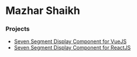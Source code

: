 # Mazhar Shaikh

### Projects
- [Seven Segment Display Component for VueJS](https://z0h4n.github.io/vue-seven-segment-display/)
- [Seven Segment Display Component for ReactJS](https://z0h4n.github.io/react-seven-segment-display/)
